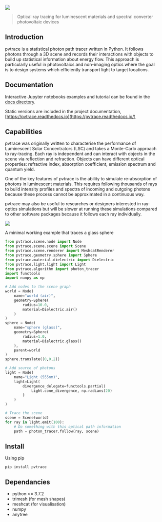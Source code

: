 ![](https://raw.githubusercontent.com/danieljfarrell/pvtrace/master/docs/logo.png)

> Optical ray tracing for luminescent materials and spectral converter photovoltaic devices 

## Introduction

pvtrace is a statistical photon path tracer written in Python. It follows photons through a 3D scene and records their interactions with objects to build up statistical information about energy flow. This approach is particularly useful in photovoltaics and non-imaging optics where the goal is to design systems which efficiently transport light to target locations.

## Documentation

Interactive Jupyter notebooks examples and tutorial can be found in the [docs directory](https://github.com/danieljfarrell/pvtrace/tree/master/docs).

Static versions are included in the project documentation, [https://pvtrace.readthedocs.io](https://pvtrace.readthedocs.io/)

## Capabilities

pvtrace was originally written to characterise the performance of Luminescent Solar Concentrators (LSC) and takes a Monte-Carlo approach to ray-tracing. Each ray is independent and can interact with objects in the scene via reflection and refraction. Objects can have different optical properties: refractive index, absorption coefficient, emission spectrum and quantum yield.

One of the key features of pvtrace is the ability to simulate re-absorption of photons in luminescent materials. This requires following thousands of rays to build intensity profiles and spectra of incoming and outgoing photons because these process cannot be approximated in a continuous way.

pvtrace may also be useful to researches or designers interested in ray-optics simulations but will be slower at running these simulations compared to other software packages because it follows each ray individually.

![](https://raw.githubusercontent.com/danieljfarrell/pvtrace/master/docs/example.png)
    
A minimal working example that traces a glass sphere

```python
from pvtrace.scene.node import Node
from pvtrace.scene.scene import Scene
from pvtrace.scene.renderer import MeshcatRenderer
from pvtrace.geometry.sphere import Sphere
from pvtrace.material.dielectric import Dielectric
from pvtrace.light.light import Light
from pvtrace.algorithm import photon_tracer
import functools
import numpy as np

# Add nodes to the scene graph
world = Node(
    name="world (air)",
    geometry=Sphere(
        radius=10.0,
        material=Dielectric.air()
    )
)
sphere = Node(
    name="sphere (glass)",
    geometry=Sphere(
        radius=1.0,
        material=Dielectric.glass()
    ),
    parent=world
)
sphere.translate((0,0,2))

# Add source of photons
light = Node(
    name="Light (555nm)",
    light=Light(
        divergence_delegate=functools.partial(
            Light.cone_divergence, np.radians(20)
        )
    )
)

# Trace the scene
scene = Scene(world)
for ray in light.emit(100):
    # Do something with this optical path information
    path = photon_tracer.follow(ray, scene)
```
## Install

Using pip

    pip install pvtrace

## Dependancies

* python >= 3.7.2
* trimesh (for mesh shapes)
* meshcat (for visualisation)
* numpy
* anytree